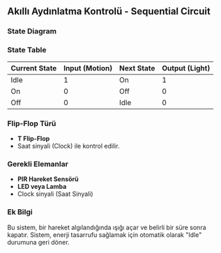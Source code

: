 ## Akıllı Aydınlatma Kontrolü - Sequential Circuit

### State Diagram



### State Table
| Current State | Input (Motion) | Next State | Output (Light) |
|---------------|----------------|------------|----------------|
| Idle          | 1              | On         | 1              |
| On            | 0              | Off        | 0              |
| Off           | 0              | Idle       | 0              |

### Flip-Flop Türü
- **T Flip-Flop**
- Saat sinyali (Clock) ile kontrol edilir.

### Gerekli Elemanlar
- **PIR Hareket Sensörü**
- **LED veya Lamba**
- Clock sinyali (Saat Sinyali)

### Ek Bilgi
Bu sistem, bir hareket algılandığında ışığı açar ve belirli bir süre sonra kapatır. Sistem, enerji tasarrufu sağlamak için otomatik olarak "Idle" durumuna geri döner.
